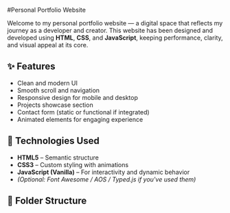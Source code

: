 #Personal Portfolio Website

Welcome to my personal portfolio website — a digital space that reflects my journey as a developer and creator. This website has been designed and developed using **HTML**, **CSS**, and **JavaScript**, keeping performance, clarity, and visual appeal at its core.

## ✨ Features

- Clean and modern UI
- Smooth scroll and navigation
- Responsive design for mobile and desktop
- Projects showcase section
- Contact form (static or functional if integrated)
- Animated elements for engaging experience

## 🚀 Technologies Used

- **HTML5** – Semantic structure
- **CSS3** – Custom styling with animations
- **JavaScript (Vanilla)** – For interactivity and dynamic behavior
- *(Optional: Font Awesome / AOS / Typed.js if you've used them)*

## 📁 Folder Structure

